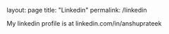 layout: page
title: "Linkedin"
permalink: /linkedin


My linkedin profile is at linkedin.com/in/anshuprateek
